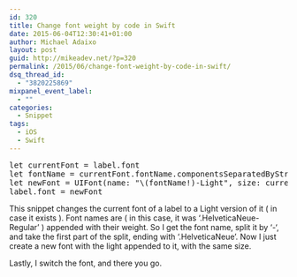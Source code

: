 ```yaml
---
id: 320
title: Change font weight by code in Swift
date: 2015-06-04T12:30:41+01:00
author: Michael Adaixo
layout: post
guid: http://mikeadev.net/?p=320
permalink: /2015/06/change-font-weight-by-code-in-swift/
dsq_thread_id:
  - "3820225869"
mixpanel_event_label:
  - ""
categories:
  - Snippet
tags:
  - iOS
  - Swift
---
```

<pre class="EnlighterJSRAW" data-enlighter-language="c" data-enlighter-theme="" data-enlighter-highlight="" data-enlighter-linenumbers="" data-enlighter-lineoffset="" data-enlighter-title="" data-enlighter-group="">let currentFont = label.font
let fontName = currentFont.fontName.componentsSeparatedByString("-").first
let newFont = UIFont(name: "\(fontName!)-Light", size: currentFont.pointSize)
label.font = newFont</pre>

This snippet changes the current font of a label to a Light version of it ( in case it exists ). Font names are ( in this case, it was &#8216;.HelveticaNeue-Regular&#8217; ) appended with their weight. So I get the font name, split it by &#8216;-&#8216;, and take the first part of the split, ending with &#8216;.HelveticaNeue&#8217;. Now I just create a new font with the light appended to it, with the same size.

Lastly, I switch the font, and there you go.
